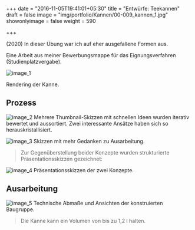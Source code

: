 +++
date = "2016-11-05T19:41:01+05:30"
title = "Entwürfe: Teekannen"
draft = false
image = "img/portfolio/Kannen/00-009_kannen_1.jpg"
showonlyimage = false
weight = 590

+++

(2020) In dieser Übung war ich auf eher ausgefallene Formen aus.

Eine Arbeit aus meiner Bewerbungsmappe für das Eignungsverfahren (Studienplatzvergabe).
<!--more-->
![image_1][1]

Rendering der Kanne.

## Prozess

![image_2][2]
Mehrere Thumbnail-Skizzen mit schnellen Ideen wurden iterativ bewertet und aussortiert. Zwei interessante Ansätze haben sich so herauskristallisiert.

![image_3][3]
Skizzen mit mehr Gedanken zu Ausarbeitung.

> Zur Gegenüberstellung beider Konzepte wurden strukturierte Präsentationsskizzen gezeichnet:

![image_4][4]
Präsentationsskizzen der zwei Konzepte.


## Ausarbeitung
![image_5][5]
Technische Abmaße und Ansichten der konstruierten Baugruppe.
> Die Kanne kann ein Volumen von bis zu 1,2 l halten.


[1]: /img/portfolio/Kannen/00-009_kannen_1.jpg
[2]: /img/portfolio/Kannen/00-009_kannen_2.jpg
[3]: /img/portfolio/Kannen/00-009_kannen_3.jpg
[4]: /img/portfolio/Kannen/00-009_kannen_4.jpg
[5]: /img/portfolio/Kannen/00-009_kannen_5.jpg
